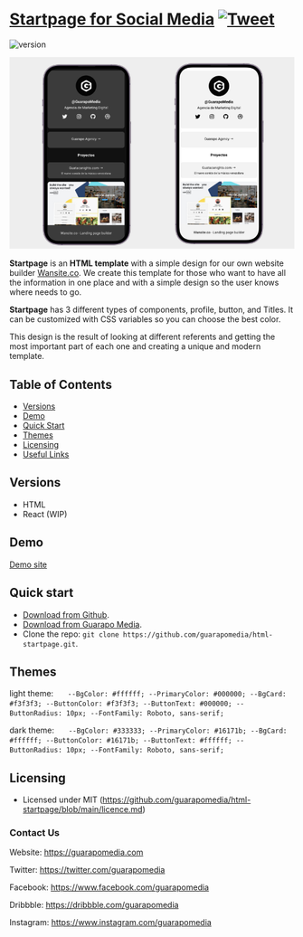 # [Startpage for Social Media]() [![Tweet](https://img.shields.io/twitter/url/http/shields.io.svg?style=social&logo=twitter)](https://twitter.com/intent/tweet?url=https://www.guarapomedia.com/product/startpage&text=Check%20Startpage%20made%20by%20@GuarapoMedia%20#html%20https://www.guarapomedia.com/product/material-kit)

![version](https://img.shields.io/badge/version-0.0.1-blue.svg)

![image](./assets/images/preview.jpg)

 **Startpage** is an **HTML template** with a simple design for our own website builder [Wansite.co](https://wansite.co). We create this template for those who want to have all the information in one place and with a simple design so the user knows where needs to go.

**Startpage** has 3 different types of components, profile, button, and Titles. It can be customized with CSS variables so you can choose the best color.

This design is the result of looking at different referents and getting the most important part of each one and creating a unique and modern template. 

## Table of Contents

* [Versions](#versions)
* [Demo](#demo)
* [Quick Start](#quick-start)
* [Themes](#themes)
* [Licensing](#licensing)
* [Useful Links](#useful-links)

## Versions

- HTML
- React (WIP)

## Demo

[Demo site](https://guarapomedia.github.io/html-startpage/)

## Quick start

- [Download from Github](https://guarapomedia.github.io/html-startpage/).
- [Download from Guarapo Media](https://guarapomedia.com).
- Clone the repo: `git clone https://github.com/guarapomedia/html-startpage.git`.

## Themes

light theme:
`   --BgColor: #ffffff;
    --PrimaryColor: #000000;
    --BgCard: #f3f3f3;
    --ButtonColor: #f3f3f3;
    --ButtonText: #000000;
    --ButtonRadius: 10px;
    --FontFamily: Roboto, sans-serif;`

dark theme:
`   --BgColor: #333333;
    --PrimaryColor: #16171b;
    --BgCard: #ffffff;
    --ButtonColor: #16171b;
    --ButtonText: #ffffff;
    --ButtonRadius: 10px;
    --FontFamily: Roboto, sans-serif;`

## Licensing

- Licensed under MIT (https://github.com/guarapomedia/html-startpage/blob/main/licence.md)

### Contact Us

Website: <https://guarapomedia.com>

Twitter: <https://twitter.com/guarapomedia>

Facebook: <https://www.facebook.com/guarapomedia>

Dribbble: <https://dribbble.com/guarapomedia>

Instagram: <https://www.instagram.com/guarapomedia>